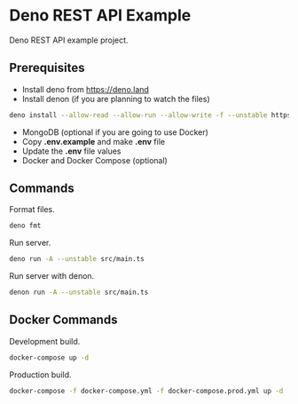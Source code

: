 # Deno REST API Example

Deno REST API example project.

## Prerequisites

* Install deno from https://deno.land
* Install denon (if you are planning to watch the files)

```bash
deno install --allow-read --allow-run --allow-write -f --unstable https://deno.land/x/denon/denon.ts
```

* MongoDB (optional if you are going to use Docker)
* Copy **.env.example** and make **.env** file
* Update the **.env** file values
* Docker and Docker Compose (optional)

## Commands

Format files.

```bash
deno fmt
```

Run server.

```bash
deno run -A --unstable src/main.ts 
```

Run server with denon.

```bash
denon run -A --unstable src/main.ts 
```

## Docker Commands

Development build.

```bash
docker-compose up -d
```

Production build.

```bash
docker-compose -f docker-compose.yml -f docker-compose.prod.yml up -d
```
